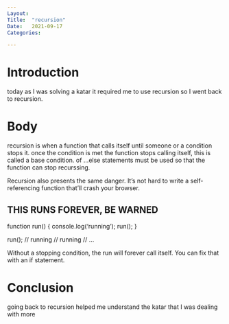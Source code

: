 ```yaml
---
Layout:
Title:	"recursion"
Date:	2021-09-17
Categories:

---
```


# Introduction
today as I was solving a katar it required me to use recursion so I went back to recursion.

# Body

recursion is when a function that calls itself until someone or a condition stops it.
once the condition is met the function stops calling itself, this is called a base condition.
of ...else statements must be used so that the function can stop recurssing.

Recursion also presents the same danger. It’s not hard to write a self-referencing function that’ll crash your browser.

## THIS RUNS FOREVER, BE WARNED

function run() { console.log(‘running’); run(); }

run(); // running // running // …

Without a stopping condition, the run will forever call itself. You can fix that with an if statement.

# Conclusion
going back to recursion helped me understand the katar that I was dealing with more